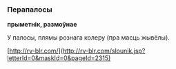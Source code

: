 ### Перапалосы
**прыметнік, размоўнае**

У палосы, плямы рознага колеру (пра масць жывёлы).

<a rel="author">[http://rv-blr.com/](http://rv-blr.com/slounik.jsp?letterId=0&maskId=0&pageId=2315)</a>
